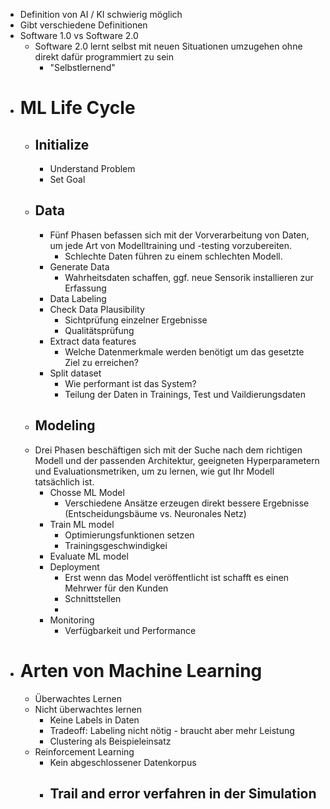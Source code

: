 - Definition von AI / KI schwierig möglich
- Gibt verschiedene Definitionen
- Software 1.0 vs Software 2.0
	- Software 2.0 lernt selbst mit neuen Situationen umzugehen ohne direkt dafür programmiert zu sein
		- "Selbstlernend"
- # ML Life Cycle
	- ## Initialize
		- Understand Problem
		- Set Goal
	- ## Data
		- Fünf Phasen befassen sich mit der Vorverarbeitung von Daten, um jede Art von Modelltraining und -testing vorzubereiten.
			- Schlechte Daten führen zu einem schlechten Modell.
		- Generate Data
			- Wahrheitsdaten schaffen, ggf. neue Sensorik installieren zur Erfassung
		- Data Labeling
		- Check Data Plausibility
			- Sichtprüfung einzelner Ergebnisse
			- Qualitätsprüfung
		- Extract data features
			- Welche Datenmerkmale werden benötigt um das gesetzte Ziel zu erreichen?
		- Split dataset
			- Wie performant ist das System?
			- Teilung der Daten in Trainings, Test und Vaildierungsdaten
	- ## Modeling
	- Drei Phasen beschäftigen sich mit der Suche nach dem richtigen Modell und der passenden Architektur, geeigneten Hyperparametern und Evaluationsmetriken, um zu lernen, wie gut Ihr Modell tatsächlich ist.
		- Chosse ML Model
			- Verschiedene Ansätze erzeugen direkt bessere Ergebnisse (Entscheidungsbäume vs. Neuronales Netz)
		- Train ML model
			- Optimierungsfunktionen setzen
			- Trainingsgeschwindigkei
		- Evaluate ML model
		- Deployment
			- Erst wenn das Model veröffentlicht ist schafft es einen Mehrwer für den Kunden
			- Schnittstellen
			-
		- Monitoring
			- Verfügbarkeit und Performance
- # Arten von Machine Learning
	- Überwachtes Lernen
	- Nicht überwachtes lernen
		- Keine Labels in Daten
		- Tradeoff: Labeling nicht nötig - braucht aber mehr Leistung
		- Clustering als Beispieleinsatz
	- Reinforcement Learning
		- Kein abgeschlossener Datenkorpus
		- Trail and error verfahren in der Simulation
			-